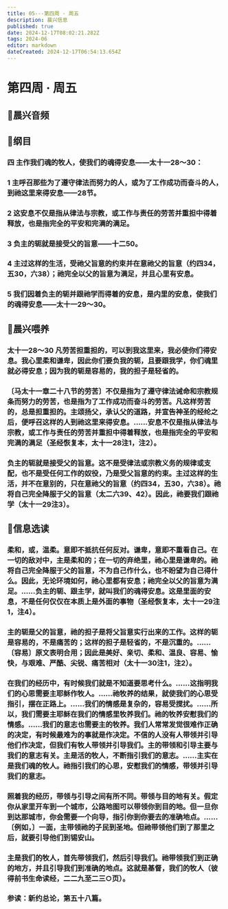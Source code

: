 ```yaml
---
title: 05---第四周 · 周五
description: 晨兴信息
published: true
date: 2024-12-17T08:02:21.282Z
tags: 2024-06
editor: markdown
dateCreated: 2024-12-17T06:54:13.654Z
---
```


# 第四周 · 周五

## 🎵晨兴音频


## 📖纲目

### 四    主作我们魂的牧人，使我们的魂得安息——太十一28～30：

### 1    主呼召那些为了遵守律法而努力的人，或为了工作成功而奋斗的人，到祂这里来得安息——28节。

### 2    这安息不仅是指从律法与宗教，或工作与责任的劳苦并重担中得着释放，也是指完全的平安和完满的满足。

### 3    负主的轭就是接受父的旨意——十二50。

### 4    主过这样的生活，受祂父旨意的约束并在意祂父的旨意（约四34，五30，六38）；祂完全以父的旨意为满足，并且心里有安息。

### 5    我们因着负主的轭并跟祂学而得着的安息，是内里的安息，使我们的魂得安息——太十一29～30。

## 📖晨兴喂养

### 太十一28～30    凡劳苦担重担的，可以到我这里来，我必使你们得安息。我心里柔和谦卑，因此你们要负我的轭，且要跟我学，你们魂里就必得安息；因为我的轭是容易的，我的担子是轻省的。

### 〔马太十一章二十八节的劳苦〕不仅是指为了遵守律法诫命和宗教规条而努力的劳苦，也是指为了工作成功而奋斗的劳苦。凡这样劳苦的，总是担重担的。主颂扬父，承认父的道路，并宣告神圣的经纶之后，便呼召这样的人到祂这里来得安息。……安息不仅是指从律法与宗教，或工作与责任的劳苦并重担中得着释放，也是指完全的平安和完满的满足（圣经恢复本，太十一28注1，注2）。

### 负主的轭就是接受父的旨意。这不是受律法或宗教义务的规律或支配，也不是受任何工作的奴役，乃是受父旨意的约束。主过这样的生活，并不在意别的，只在意祂父的旨意（约四34，五30，六38）。祂将自己完全降服于父的旨意（太二六39、42）。因此，祂要我们跟祂学（太十一29注3）。

## 📖信息选读

### 柔和，或，温柔。意即不抵抗任何反对。谦卑，意即不重看自己。在一切的敌对中，主是柔和的；在一切的弃绝里，祂心里是谦卑的。祂将自己完全降服于父的旨意，不为自己作什么，也不盼望为自己得什么。因此，无论环境如何，祂心里都有安息；祂完全以父的旨意为满足。……负主的轭、跟主学，就叫我们的魂得安息。这是里面的安息，不是任何仅仅在本质上是外面的事物（圣经恢复本，太十一29注1，注4）。

### 主的轭是父的旨意，祂的担子是将父旨意实行出来的工作。这样的轭是容易的，不是痛苦的；这样的担子是轻省的，不是沉重的。……〔容易〕原文表明合用；因此是美好、亲切、柔和、温良、容易、愉快，与艰难、严酷、尖锐、痛苦相对（太十一30注1，注2）。

### 在我们的经历中，有时候我们就是不知道要思考什么。……这指明我们的心思需要主耶稣作牧人。……祂牧养的结果，就使我们的心思受指引，摆在正路上。……我们的情感是复杂的，容易受搅扰。……所以，我们需要主耶稣在我们的情感里牧养我们。祂的牧养安慰我们的情感。……我们的意志也需要主的牧养。我们人常常发觉很难作正确的决定，有时候最难为的事就是作决定。不信的人没有人带领并引导他们作决定，但我们有牧人带领并引导我们。主的带领和引导主要与我们的意志有关。主是活的牧人，不断指引我们的意志。……主实在是我们魂的牧人。祂指引我们的心思，安慰我们的情感，带领并引导我们的意志。

### 照着我的经历，带领与引导之间有所不同。带领与目的地有关。假定你从家里开车到一个城市，公路地图可以带领你到目的地。但一旦你到达那城市，你会需要一个向导，指引你到你要去的准确地点。……〔例如，〕一面，主带领祂的子民到圣地。但祂带领他们到了那里之后，就要引导他们到锡安山。

### 主是我们的牧人，首先带领我们，然后引导我们。祂带领我们到正确的地方，并且引导我们到准确的地点。这就是基督，我们的牧人（彼得前书生命读经，二二九至二三○页）。

### 参读：新约总论，第五十八篇。
<!-- Google tag (gtag.js) -->
<script async src="https://www.googletagmanager.com/gtag/js?id=G-1P8709Z16T"></script>
<script>
  window.dataLayer = window.dataLayer || [];
  function gtag(){dataLayer.push(arguments);}
  gtag('js', new Date());

  gtag('config', 'G-1P8709Z16T');
</script>